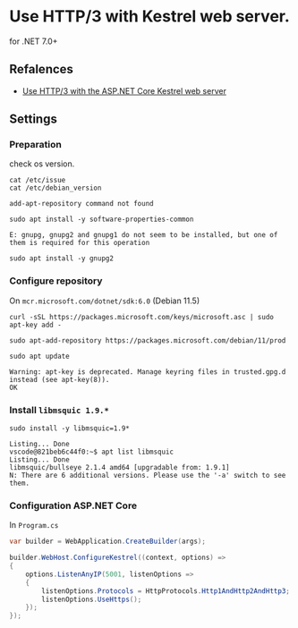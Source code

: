 # Use HTTP/3 with Kestrel web server.

for .NET 7.0+

## Refalences

- [Use HTTP/3 with the ASP.NET Core Kestrel web server](https://learn.microsoft.com/ja-jp/aspnet/core/fundamentals/servers/kestrel/http3?view=aspnetcore-7.0)

## Settings

### Preparation

check os version.

```shell
cat /etc/issue
cat /etc/debian_version
```

`add-apt-repository command not found`

```shell
sudo apt install -y software-properties-common
```

`E: gnupg, gnupg2 and gnupg1 do not seem to be installed, but one of them is required for this operation`

```shell
sudo apt install -y gnupg2
```

### Configure repository

On `mcr.microsoft.com/dotnet/sdk:6.0` (Debian 11.5)

```shell
curl -sSL https://packages.microsoft.com/keys/microsoft.asc | sudo apt-key add -

sudo apt-add-repository https://packages.microsoft.com/debian/11/prod

sudo apt update
```

```console
Warning: apt-key is deprecated. Manage keyring files in trusted.gpg.d instead (see apt-key(8)).
OK
```

### Install `libmsquic 1.9.*`

```shell
sudo install -y libmsquic=1.9*
```

```console
Listing... Done
vscode@821beb6c44f0:~$ apt list libmsquic
Listing... Done
libmsquic/bullseye 2.1.4 amd64 [upgradable from: 1.9.1]
N: There are 6 additional versions. Please use the '-a' switch to see them.
```

### Configuration ASP.NET Core

In `Program.cs`

```cs
var builder = WebApplication.CreateBuilder(args);

builder.WebHost.ConfigureKestrel((context, options) =>
{
    options.ListenAnyIP(5001, listenOptions =>
    {
        listenOptions.Protocols = HttpProtocols.Http1AndHttp2AndHttp3;
        listenOptions.UseHttps();
    });
});
```
